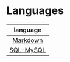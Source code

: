 # Languages
|language|
|:---:|
|[Markdown](https://github.com/Tohru-246ra/Languages/blob/main/MarkDown/MarkDown_sample.md)|
|[SQL-MySQL](https://github.com/Tohru-246ra/Languages/blob/main/SQL/SQL_MySQL.md)|
